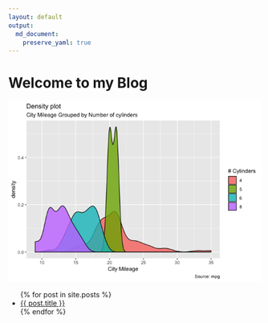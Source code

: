 ```yaml
---
layout: default
output:
  md_document:
    preserve_yaml: true
---
```


Welcome to my Blog
==================

![](index_files/figure-markdown_strict/unnamed-chunk-1-1.png)

<ul>
  {% for post in site.posts %}
    <li>
      <a href="{{ post.url }}">{{ post.title }}</a>
    </li>
  {% endfor %}
</ul>

